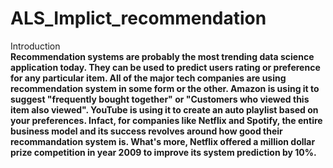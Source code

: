 # ALS_Implict_recommendation
Introduction<br>
<b>Recommendation systems are probably the most trending data science application today. They can be used to predict users rating or preference for any particular item. All of the major tech companies are using recommendation system in some form or the other. Amazon is using it to suggest "frequently bought together" or "Customers who viewed this item also viewed". YouTube is using it to create an auto playlist based on your preferences. Infact, for companies like Netflix and Spotify, the entire business model and its success revolves around how good their recommandation system is. What's more, Netflix offered a million dollar prize competition in year 2009 to improve its system prediction by 10%.</b>

